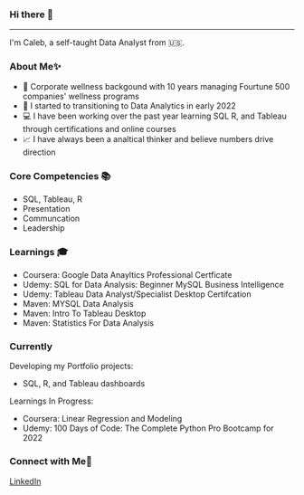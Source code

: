 ### Hi there  :eyes:
----

I'm Caleb, a self-taught Data Analyst from :us:. 

### About Me:sparkles:

- :running: Corporate wellness backgound with 10 years managing Fourtune 500 companies' wellness programs 
- :file_folder: I started to transitioning to Data Analytics in early 2022
- :computer: I have been working over the past year learning SQL R, and Tableau through certifications and online courses
- :chart_with_upwards_trend: I have always been a analtical thinker and believe numbers drive direction 

### Core Competencies :books:
 
- SQL, Tableau, R 
- Presentation
- Communcation 
- Leadership 

### Learnings :mortar_board:
- Coursera: Google Data Anayltics Professional Certficate
- Udemy: SQL for Data Analysis: Beginner MySQL Business Intelligence 
- Udemy: Tableau Data Analyst/Specialist Desktop Certifcation 
- Maven: MYSQL Data Analysis
- Maven: Intro To Tableau Desktop 
- Maven: Statistics For Data Analysis  

### Currently
Developing my Portfolio projects:
- SQL, R, and Tableau dashboards

Learnings In Progress:
- Coursera: Linear Regression and Modeling 
- Udemy: 100 Days of Code: The Complete Python Pro Bootcamp for 2022

### Connect with Me:wave:
[LinkedIn](https://www.linkedin.com/in/caleb-shorter-03523b94/)
